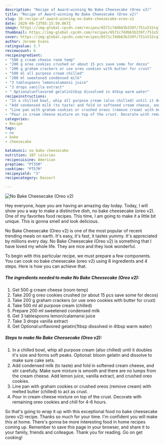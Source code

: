 ```yaml
---
description: "Recipe of Award-winning No Bake Cheesecake (Oreo v2)"
title: "Recipe of Award-winning No Bake Cheesecake (Oreo v2)"
slug: 16-recipe-of-award-winning-no-bake-cheesecake-oreo-v2
date: 2020-09-13T05:15:50.867Z
image: https://img-global.cpcdn.com/recipes/6571c7ddb63b339f/751x532cq70/no-bake-cheesecake-oreo-v2-recipe-main-photo.jpg
thumbnail: https://img-global.cpcdn.com/recipes/6571c7ddb63b339f/751x532cq70/no-bake-cheesecake-oreo-v2-recipe-main-photo.jpg
cover: https://img-global.cpcdn.com/recipes/6571c7ddb63b339f/751x532cq70/no-bake-cheesecake-oreo-v2-recipe-main-photo.jpg
author: Jerome Evans
ratingvalue: 3.7
reviewcount: 6
recipeingredient:
- "500 g cream cheese room temp"
- "200 g oreo cookies crushed or about 15 pcs save some for decos"
- "200 g graham crackers or use oreo cookies with butter for crust"
- "500 ml all purpose cream chilled"
- "200 ml sweetened condensed milk"
- "3 tablespoons lemoncalamansi juice"
- "3 drops vanilla extract"
- " Optionalunflavored gelatin1tbsp dissolved in 4tbsp warm water"
recipeinstructions:
- "In a chilled bowl, whip all purpose cream (also chilled) until it doubles it&#39;s size and forms soft peaks. Optional: bloom gelatin and dissolve to make sure cake sets."
- "Add condensed milk (to taste) and fold in softened cream cheese, and stir carefully. Make sure mixture is smooth and there are no lumps from the cream cheese. Add lemon juice, vanilla extract, and crushed oreo cookies."
- "Line pan with graham cookies or crushed oreos (remove cream) with melted butter (chilled) to act as crust."
- "Pour in cream cheese mixture on top of the crust. Decorate with remaining oreo cookies and chill for 4-6 hours."
categories:
- Recipe
tags:
- no
- bake
- cheesecake

katakunci: no bake cheesecake 
nutrition: 107 calories
recipecuisine: American
preptime: "PT35M"
cooktime: "PT57M"
recipeyield: "3"
recipecategory: Dessert

---
```



![No Bake Cheesecake (Oreo v2)](https://img-global.cpcdn.com/recipes/6571c7ddb63b339f/751x532cq70/no-bake-cheesecake-oreo-v2-recipe-main-photo.jpg)

Hey everyone, hope you are having an amazing day today. Today, I will show you a way to make a distinctive dish, no bake cheesecake (oreo v2). One of my favorites food recipes. This time, I am going to make it a little bit unique. This is gonna smell and look delicious.

No Bake Cheesecake (Oreo v2) is one of the most popular of recent trending meals on earth. It's easy, it's fast, it tastes yummy. It's appreciated by millions every day. No Bake Cheesecake (Oreo v2) is something that I have loved my whole life. They are nice and they look wonderful.




To begin with this particular recipe, we must prepare a few components. You can cook no bake cheesecake (oreo v2) using 8 ingredients and 4 steps. Here is how you can achieve that.

<!--inarticleads1-->

##### The ingredients needed to make No Bake Cheesecake (Oreo v2):

1. Get 500 g cream cheese (room temp)
1. Take 200 g oreo cookies crushed (or about 15 pcs save some for decos)
1. Take 200 g graham crackers (or use oreo cookies with butter for crust)
1. Take 500 ml all purpose cream (chilled)
1. Prepare 200 ml sweetened condensed milk
1. Get 3 tablespoons lemon/calamansi juice
1. Take 3 drops vanilla extract
1. Get  Optional:unflavored gelatin(1tbsp dissolved in 4tbsp warm water)




<!--inarticleads2-->

##### Steps to make No Bake Cheesecake (Oreo v2):

1. In a chilled bowl, whip all purpose cream (also chilled) until it doubles it&#39;s size and forms soft peaks. Optional: bloom gelatin and dissolve to make sure cake sets.
1. Add condensed milk (to taste) and fold in softened cream cheese, and stir carefully. Make sure mixture is smooth and there are no lumps from the cream cheese. Add lemon juice, vanilla extract, and crushed oreo cookies.
1. Line pan with graham cookies or crushed oreos (remove cream) with melted butter (chilled) to act as crust.
1. Pour in cream cheese mixture on top of the crust. Decorate with remaining oreo cookies and chill for 4-6 hours.




So that's going to wrap it up with this exceptional food no bake cheesecake (oreo v2) recipe. Thanks so much for your time. I'm confident you will make this at home. There's gonna be more interesting food in home recipes coming up. Remember to save this page in your browser, and share it to your family, friends and colleague. Thank you for reading. Go on get cooking!
